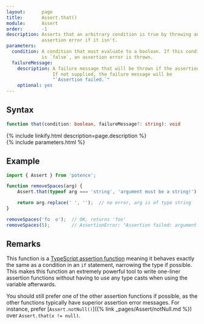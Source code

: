 ```yaml
---
layout:      page
title:       Assert.that()
module:      Assert
order:       -1
description: Asserts that an arbitrary condition is true by throwing an
             assertion error if it isn't.
parameters:
  condition: A condition that must evaluate to a boolean. If this condition
             is `false`, an assertion error is thrown.
  failureMessage:
    description: A failure message that will be thrown if the assertion fails.
                 If not supplied, the failure message will be
                 "`Assertion failed.`"
    optional: yes
---
```

## Syntax

```ts
function that(condition: boolean, failureMessage?: string): void
```

<div class="description">{% include linkify.html description=page.description %}</div>
{% include parameters.html %}

## Example

```ts
import { Assert } from 'potence';

function removeSpaces(arg) {
    Assert.that(typeof arg === 'string', 'argument must be a string!');

    return arg.replace(' ', '');  // no error, arg is of type string
}

removeSpaces('fo  o');  // OK, returns 'foo'
removeSpaces(5);        // AssertionError: "Assertion failed: argument must be a string!"
```

## Remarks

This function is a
[TypeScript assertion function](https://www.typescriptlang.org/docs/handbook/release-notes/typescript-3-7.html#assertion-functions)
meaning it behaves exactly the same as a condition in an `if` statement,
narrowing the type if possible. This makes this function an extremely powerful
tool to write one-liner assertion functions without having to use any type casts
when using the variable afterwards.

You should still prefer one of the other assertion functions if possible, as the
other functions typically have superior assertion error messages. For instance,
prefer [`Assert.notNull()`]({% link _pages/Assert/notNull.md %}) over
`Assert.that(x != null)`.
